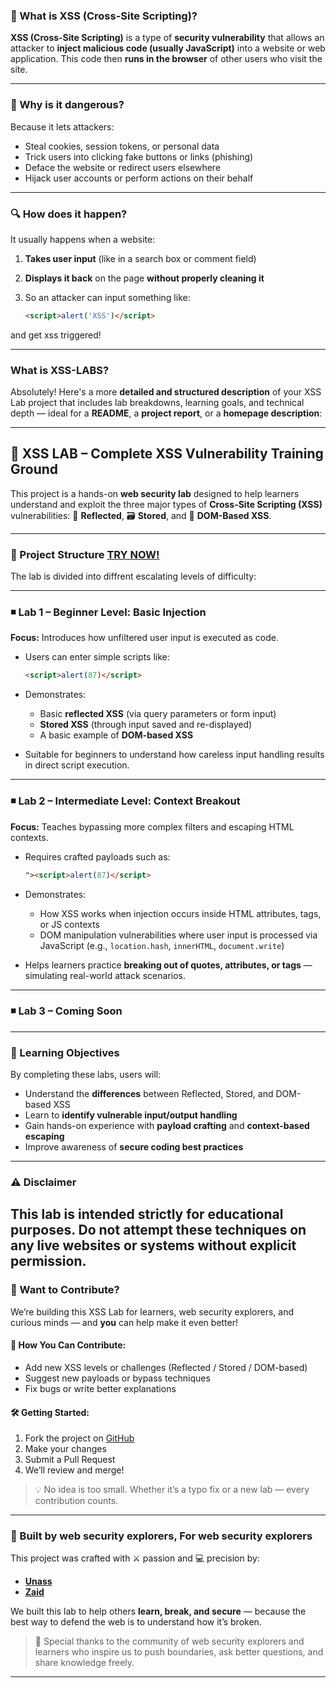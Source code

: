 ### 🧠 What is XSS (Cross-Site Scripting)?

**XSS (Cross-Site Scripting)** is a type of **security vulnerability** that allows an attacker to **inject malicious code (usually JavaScript)** into a website or web application. This code then **runs in the browser** of other users who visit the site.

---

### 🧨 Why is it dangerous?

Because it lets attackers:

* Steal cookies, session tokens, or personal data
* Trick users into clicking fake buttons or links (phishing)
* Deface the website or redirect users elsewhere
* Hijack user accounts or perform actions on their behalf

---

### 🔍 How does it happen?

It usually happens when a website:

1. **Takes user input** (like in a search box or comment field)
2. **Displays it back** on the page **without properly cleaning it**
3. So an attacker can input something like:

   ```html
   <script>alert('XSS')</script>
   ```
   
and get xss triggered!

---
### What is **XSS-LABS**?
Absolutely! Here's a more **detailed and structured description** of your XSS Lab project that includes lab breakdowns, learning goals, and technical depth — ideal for a **README**, a **project report**, or a **homepage description**:

---

## 🧪 XSS LAB – Complete XSS Vulnerability Training Ground

This project is a hands-on **web security lab** designed to help learners understand and exploit the three major types of **Cross-Site Scripting (XSS)** vulnerabilities:
🔁 **Reflected**, 🗃️ **Stored**, and 🧠 **DOM-Based XSS**.

---

### 🚀 Project Structure [TRY NOW!](https://povzayd.github.io/XSS-LABS)

The lab is divided into diffrent escalating levels of difficulty:

---

### ◾ Lab 1 – Beginner Level: Basic Injection

**Focus:** Introduces how unfiltered user input is executed as code.

* Users can enter simple scripts like:

  ```html
  <script>alert(87)</script>
  ```
* Demonstrates:

  * Basic **reflected XSS** (via query parameters or form input)
  * **Stored XSS** (through input saved and re-displayed)
  * A basic example of **DOM-based XSS**
* Suitable for beginners to understand how careless input handling results in direct script execution.

---

### ◾ Lab 2 – Intermediate Level: Context Breakout

**Focus:** Teaches bypassing more complex filters and escaping HTML contexts.

* Requires crafted payloads such as:

  ```html
  "><script>alert(87)</script>
  ```
* Demonstrates:

  * How XSS works when injection occurs inside HTML attributes, tags, or JS contexts
  * DOM manipulation vulnerabilities where user input is processed via JavaScript (e.g., `location.hash`, `innerHTML`, `document.write`)
* Helps learners practice **breaking out of quotes, attributes, or tags** — simulating real-world attack scenarios.

---
### ◾ Lab 3 – Coming Soon
---
### 🎯 Learning Objectives

By completing these labs, users will:

* Understand the **differences** between Reflected, Stored, and DOM-based XSS
* Learn to **identify vulnerable input/output handling**
* Gain hands-on experience with **payload crafting** and **context-based escaping**
* Improve awareness of **secure coding best practices**
---
### ⚠️ Disclaimer

This lab is intended **strictly for educational purposes**.
Do not attempt these techniques on any live websites or systems without **explicit permission**.
---
### 🤝 Want to Contribute?

We’re building this XSS Lab for learners, web security explorers, and curious minds — and **you** can help make it even better!

#### 🔧 How You Can Contribute:

* Add new XSS levels or challenges (Reflected / Stored / DOM-based)
* Suggest new payloads or bypass techniques
* Fix bugs or write better explanations

#### 🛠️ Getting Started:

1. Fork the project on [GitHub](https://github.com/povzayd/XSS-LABS)
2. Make your changes
3. Submit a Pull Request
4. We’ll review and merge!

> 💡 No idea is too small. Whether it’s a typo fix or a new lab — every contribution counts.
---
### 👾 Built by web security explorers, For web security explorers

This project was crafted with ⚔️ passion and 💻 precision by:

* **[Unass](https://github.com/una55)**                                                                                                                                              
* **[Zaid](https://github.com/povzayd)**                                                                                                                                                                                                             

We built this lab to help others **learn, break, and secure** — because the best way to defend the web is to understand how it’s broken.

> 🙏 Special thanks to the community of web security explorers and learners who inspire us to push boundaries, ask better questions, and share knowledge freely.
<!------completed readme file rn!! all good till now?>>>>>-------->

---

